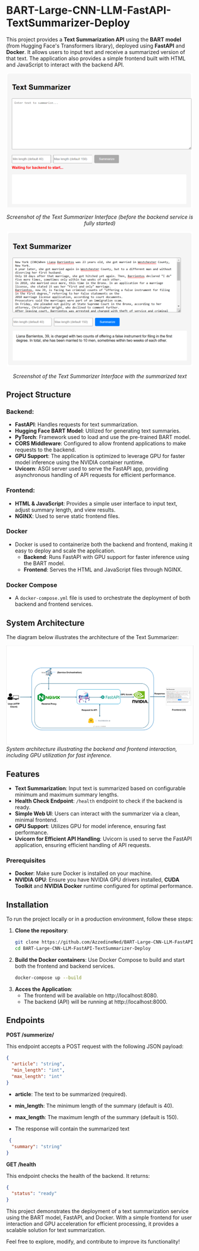 # **BART-Large-CNN-LLM-FastAPI-TextSummarizer-Deploy**

This project provides a **Text Summarization API** using the **BART model** (from Hugging Face's Transformers library), deployed using **FastAPI** and **Docker**. It allows users to input text and receive a summarized version of that text. The application also provides a simple frontend built with HTML and JavaScript to interact with the backend API.

<p align="center">
  <img src="https://github.com/AzzedineNed/BART-Large-CNN-LLM-FastAPI-TextSummarizer-Deploy/blob/master/screenshots/UI1.PNG" alt="Screenshot 1" width="500">
</p>
<p align="center"><em>Screenshot of the Text Summarizer Interface (before the backend service is fully started)</em></p>

<p align="center">
  <img src="https://github.com/AzzedineNed/BART-Large-CNN-LLM-FastAPI-TextSummarizer-Deploy/blob/master/screenshots/UI2.PNG" alt="Screenshot 2" width="500">
</p>
<p align="center"><em>Screenshot of the Text Summarizer Interface with the summarized text</em></p>


## **Project Structure**

### **Backend:**
- **FastAPI**: Handles requests for text summarization.
- **Hugging Face BART Model**: Utilized for generating text summaries.
- **PyTorch**: Framework used to load and use the pre-trained BART model.
- **CORS Middleware**: Configured to allow frontend applications to make requests to the backend.
- **GPU Support**: The application is optimized to leverage GPU for faster model inference using the NVIDIA container runtime.
- **Uvicorn**: ASGI server used to serve the FastAPI app, providing asynchronous handling of API requests for efficient performance.

### **Frontend:**
- **HTML & JavaScript**: Provides a simple user interface to input text, adjust summary length, and view results.
- **NGINX**: Used to serve static frontend files.

### **Docker**
- Docker is used to containerize both the backend and frontend, making it easy to deploy and scale the application.
  - **Backend**: Runs FastAPI with GPU support for faster inference using the BART model.
  - **Frontend**: Serves the HTML and JavaScript files through NGINX.

### **Docker Compose**
- A `docker-compose.yml` file is used to orchestrate the deployment of both backend and frontend services.

## **System Architecture**
The diagram below illustrates the architecture of the Text Summarizer:

![System Architecture Diagram](https://github.com/AzzedineNed/BART-Large-CNN-LLM-FastAPI-TextSummarizer-Deploy/blob/master/screenshots/Diagram.PNG)  
*System architecture illustrating the backend and frontend interaction, including GPU utilization for fast inference.*

## **Features**
- **Text Summarization**: Input text is summarized based on configurable minimum and maximum summary lengths.
- **Health Check Endpoint**: `/health` endpoint to check if the backend is ready.
- **Simple Web UI**: Users can interact with the summarizer via a clean, minimal frontend.
- **GPU Support**: Utilizes GPU for model inference, ensuring fast performance.
- **Uvicorn for Efficient API Handling**: Uvicorn is used to serve the FastAPI application, ensuring efficient handling of API requests.

### **Prerequisites**
- **Docker**: Make sure Docker is installed on your machine.
- **NVIDIA GPU**: Ensure you have NVIDIA GPU drivers installed, **CUDA Toolkit** and **NVIDIA Docker** runtime configured for optimal performance.

## **Installation**

To run the project locally or in a production environment, follow these steps:

1. **Clone the repository**:
   ```bash
   git clone https://github.com/AzzedineNed/BART-Large-CNN-LLM-FastAPI-TextSummarizer-Deploy.git
   cd BART-Large-CNN-LLM-FastAPI-TextSummarizer-Deploy
   ```
2. **Build the Docker containers**:
   Use Docker Compose to build and start both the frontend and backend services.
   ```bash
   docker-compose up --build
   ```
3. **Acces the Application**:
   - The frontend will be available on http://localhost:8080.
   - The backend (API) will be running at http://localhost:8000.

## **Endpoints**
**POST /summerize/**

This endpoint accepts a POST request with the following JSON payload:

```json
{
  "article": "string",
  "min_length": "int",
  "max_length": "int"
}
```
- **article**: The text to be summarized (required).
- **min_length**: The minimum length of the summary (default is 40).
- **max_length**: The maximum length of the summary (default is 150).

- The response will contain the summarized text
```json
 {
  "summary": "string"
}
```
**GET /health**

This endpoint checks the health of the backend. It returns:

```json
{
  "status": "ready"
}
```
This project demonstrates the deployment of a text summarization service using the BART model, FastAPI, and Docker. With a simple frontend for user interaction and GPU acceleration for efficient processing, it provides a scalable solution for text summarization.  

Feel free to explore, modify, and contribute to improve its functionality! 

   

   


